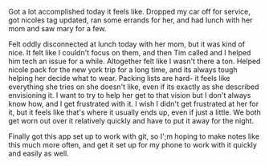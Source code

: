 Got a lot accomplished today it feels like. 
Dropped my car off for service, got nicoles tag updated, ran some errands for her, and had lunch with her mom and saw mary for a few. 

Felt oddly disconnected at lunch today with her mom, but it was kind of nice. It felt like I couldn't focus on them, and then Tim called and I helped him tech an issue for a while. Altogether felt like I wasn't there a ton. 
Helped nicole pack for the new york trip for a long time, and its always tough helping her decide what to wear. Packing lists are hard- it feels like everything she tries on she doesn't like, even if its exactly as she described envisioning it. I want to try to help her get to that vision but I don't always know how, and I get frustrated with it. I wish I didn't get frustrated at her for it, but it feels like that's where it usually ends up, even if just a little. We both get worn out over it relatively quickly and have to put it away for the night.

Finally got this app set up to work with git, so I';m hoping to make notes like this much more often, and get it set up for my phone to work with it quickly and easily as well.